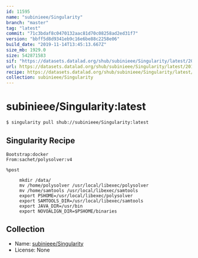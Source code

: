 ```yaml
---
id: 11595
name: "subinieee/Singularity"
branch: "master"
tag: "latest"
commit: "71c3bdaf8c0470132aac81d70c08258ad2ed31f7"
version: "bbff5d8d9341eb9c16e6be88c2258e06"
build_date: "2019-11-14T13:45:13.667Z"
size_mb: 1929.0
size: 542871583
sif: "https://datasets.datalad.org/shub/subinieee/Singularity/latest/2019-11-14-71c3bdaf-bbff5d8d/bbff5d8d9341eb9c16e6be88c2258e06.sif"
url: https://datasets.datalad.org/shub/subinieee/Singularity/latest/2019-11-14-71c3bdaf-bbff5d8d/
recipe: https://datasets.datalad.org/shub/subinieee/Singularity/latest/2019-11-14-71c3bdaf-bbff5d8d/Singularity
collection: subinieee/Singularity
---
```


# subinieee/Singularity:latest

```bash
$ singularity pull shub://subinieee/Singularity:latest
```

## Singularity Recipe

```singularity
Bootstrap:docker
From:sachet/polysolver:v4

%post

     mkdir /data/
     mv /home/polysolver /usr/local/libexec/polysolver
     mv /home/samtools /usr/local/libexec/samtools
     export PSHOME=/usr/local/libexec/polysolver
     export SAMTOOLS_DIR=/usr/local/libexec/samtools
     export JAVA_DIR=/usr/bin
     export NOVOALIGN_DIR=$PSHOME/binaries
```

## Collection

 - Name: [subinieee/Singularity](https://github.com/subinieee/Singularity)
 - License: None

